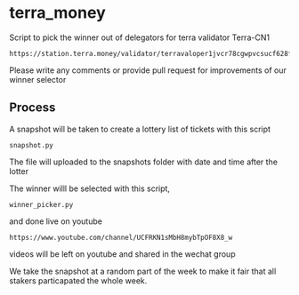 # terra_money
Script to pick the winner out of delegators for terra validator Terra-CN1
```
https://station.terra.money/validator/terravaloper1jvcr78cgwpvcsucf628fa8qjrahmcskqnhq5g8
```
Please write any comments or provide pull request for improvements of our winner selector

## Process
A snapshot will be taken to create a lottery list of tickets with this script
```
snapshot.py 
```

The file will uploaded to the snapshots folder with date and time after the lotter

The winner willl be selected with this script, 

```
winner_picker.py
```
and done live on youtube
```
https://www.youtube.com/channel/UCFRKN1sMbH8mybTpOF8X8_w
````
videos will be left on youtube and shared in the wechat group

We take the snapshot at a random part of the week to make it fair that all stakers particapated the whole week.

